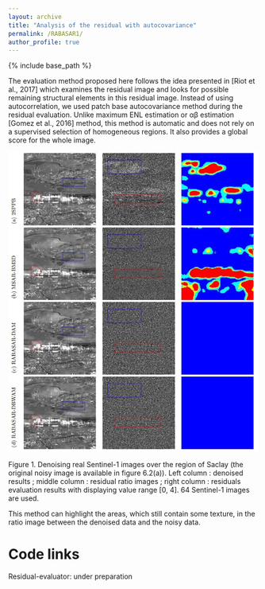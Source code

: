 ```yaml
---
layout: archive
title: "Analysis of the residual with autocovariance"
permalink: /RABASAR1/
author_profile: true
---
```


{% include base_path %}

The evaluation method proposed here follows the idea presented in [Riot et al., 2017]
which examines the residual image and looks for possible remaining structural elements
in this residual image. Instead of using autocorrelation, we used patch base autocovariance method during the residual evaluation.
Unlike maximum ENL estimation or αβ estimation [Gomez
et al., 2016] method, this method is automatic and does not rely on a supervised
selection of homogeneous regions. It also provides a global score for the whole image.


![changeAreaDetection](/images/residualEvaluation1.jpg)

Figure 1. Denoising real Sentinel-1 images over the region of Saclay (the original noisy
image is available in figure 6.2(a)). Left column : denoised results ; middle column : residual
ratio images ; right column : residuals evaluation results with displaying value range [0, 4].
64 Sentinel-1 images are used.


This method can highlight the areas, which still contain some texture, in the ratio image between the denoised data and the noisy data.


Code links
======
Residual-evaluator: under preparation
